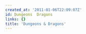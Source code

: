 ```yaml
---
created_at: '2011-01-06T22:09:07Z'
id: Dungeons  Dragons
links: {}
title: 'Dungeons & Dragons'
---
```

